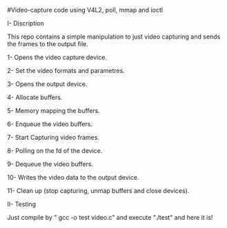 #Video-capture code using V4L2, poll, mmap and ioctl

I- Discription

This repo contains a simple manipulation to just video capturing 
and sends the frames to the output file.

1- Opens the video capture device.

2- Set the video formats and parametres.

3- Opens the output device.

4- Allocate buffers.

5- Memory mapping the buffers.

6- Enqueue the video buffers.

7- Start Capturing video frames.

8- Polling on the fd of the device.

9- Dequeue the video buffers.

10- Writes the video data to the output device.

11- Clean up (stop capturing, unmap buffers and close devices). 

II- Testing

Just compile by " gcc -o test video.c" and execute "./test" and here it is!
